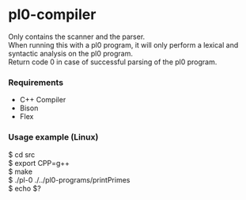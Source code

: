 # pl0-compiler
Only contains the scanner and the parser.  
When running this with a pl0 program, it will only perform a lexical and syntactic analysis on the pl0 program.  
Return code 0 in case of successful parsing of the pl0 program.

### Requirements
- C++ Compiler
- Bison
- Flex

### Usage example (Linux)
$ cd src  
$ export CPP=g++  
$ make  
$ ./pl-0 ./../pl0-programs/printPrimes  
$ echo $?  
